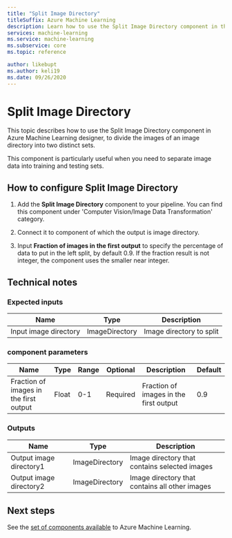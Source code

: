 ```yaml
---
title: "Split Image Directory"
titleSuffix: Azure Machine Learning
description: Learn how to use the Split Image Directory component in the designer to divide the images of an image directory into two distinct sets.
services: machine-learning
ms.service: machine-learning
ms.subservice: core
ms.topic: reference

author: likebupt
ms.author: keli19
ms.date: 09/26/2020
---
```

# Split Image Directory

This topic describes how to use the Split Image Directory component in Azure Machine Learning designer, to divide the images of an image directory into two distinct sets.

This component is particularly useful when you need to separate image data into training and testing sets. 

## How to configure Split Image Directory

1. Add the **Split Image Directory** component to your pipeline. You can find this component under 'Computer Vision/Image Data Transformation' category.

2. Connect it to component of which the output is image directory.

3. Input **Fraction of images in the first output** to specify the percentage of data to put in the left split, by default 0.9. If the fraction result is not integer, the component uses the smaller near integer.


## Technical notes

### Expected inputs

| Name                  | Type           | Description              |
| --------------------- | -------------- | ------------------------ |
| Input image directory | ImageDirectory | Image directory to split |

### component parameters

| Name                                   | Type  | Range | Optional | Description                            | Default |
| -------------------------------------- | ----- | ----- | -------- | -------------------------------------- | ------- |
| Fraction of images in the first output | Float | 0-1   | Required | Fraction of images in the first output | 0.9     |

### Outputs

| Name                    | Type           | Description                              |
| ----------------------- | -------------- | ---------------------------------------- |
| Output image directory1 | ImageDirectory | Image directory that contains selected images |
| Output image directory2 | ImageDirectory | Image directory that contains all other images |

## Next steps

See the [set of components available](module-reference.md) to Azure Machine Learning. 
